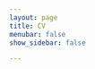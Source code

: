 ```yaml
---
layout: page
title: CV
menubar: false
show_sidebar: false

---
```


<object data="../assets/resume.pdf" width="1000" height="1000" type='application/pdf'></object>



